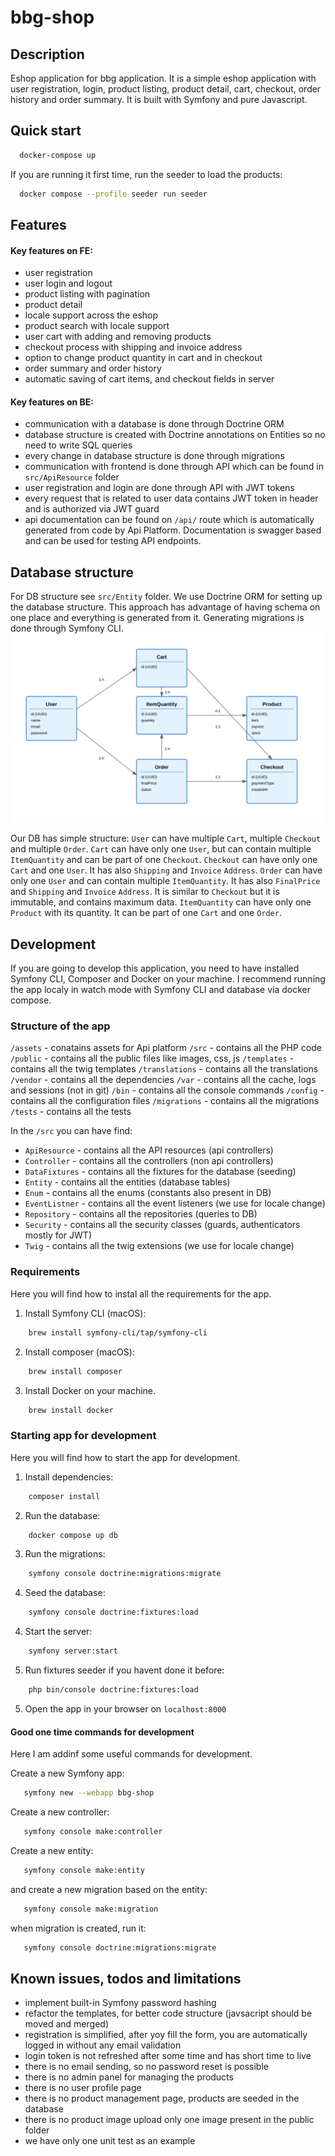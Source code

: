 # bbg-shop

## Description
Eshop application for bbg application. It is a simple eshop application with user registration, login, product listing, product detail, cart, checkout, order history and order summary. It is built with Symfony and pure Javascript.

## Quick start

```bash
  docker-compose up
```

If you are running it first time, run the seeder to load the products:

```bash
  docker compose --profile seeder run seeder
```


## Features
#### Key features on FE:
- user registration
- user login and logout
- product listing with pagination
- product detail
- locale support across the eshop
- product search with locale support
- user cart with adding and removing products
- checkout process with shipping and invoice address
- option to change product quantity in cart and in checkout
- order summary and order history
- automatic saving of cart items, and checkout fields in server

#### Key features on BE: 
- communication with a database is done through Doctrine ORM
- database structure is created with Doctrine annotations on Entities so no need to write SQL queries
- every change in database structure is done through migrations
- communication with frontend is done through API which can be found in `src/ApiResource` folder
- user registration and login are done through API with JWT tokens
- every request that is related to user data contains JWT token in header and is authorized via JWT guard
- api documentation can be found on `/api/` route which is automatically generated from code by Api Platform. Documentation is swagger based and can be used for testing API endpoints.

## Database structure
For DB structure see `src/Entity` folder. We use Doctrine ORM for setting up the database structure. This approach has advantage of having schema on one place and everything is generated from it. Generating migrations is done through Symfony CLI.
![Database Diagram](/public/images/db.svg)

Our DB has simple structure:
`User` can have multiple `Cart`, multiple `Checkout` and multiple `Order`. 
`Cart` can have only one `User`, but can contain multiple `ItemQuantity` and can be part of one `Checkout`.
`Checkout` can have only one `Cart` and one `User`. It has also `Shipping` and `Invoice` `Address`.
`Order` can have only one `User` and can contain multiple `ItemQuantity`. It has also `FinalPrice` and `Shipping` and `Invoice` `Address`. It is similar to `Checkout` but it is immutable, and contains maximum data.
`ItemQuantity` can have only one `Product` with its quantity. It can be part of one `Cart` and one `Order`.

## Development
If you are going to develop this application, you need to have installed Symfony CLI, Composer and Docker on your machine. I recommend running the app localy in watch mode with Symfony CLI and database via docker compose.

### Structure of the app

`/assets` - conatains assets for Api platform
`/src` - contains all the PHP code
`/public` - contains all the public files like images, css, js
`/templates` - contains all the twig templates
`/translations` - contains all the translations
`/vendor` - contains all the dependencies
`/var` - contains all the cache, logs and sessions (not in git)
`/bin` - contains all the console commands
`/config` - contains all the configuration files
`/migrations` - contains all the migrations
`/tests` - contains all the tests

In the `/src` you can have find:
- `ApiResource` - contains all the API resources (api controllers)
- `Controller` - contains all the controllers (non api controllers)
- `DataFixtures` - contains all the fixtures for the database (seeding)
- `Entity` - contains all the entities (database tables)
- `Enum` - contains all the enums (constants also present in DB)
- `EventListner` - contains all the event listeners (we use for locale change)
- `Repository` - contains all the repositories (queries to DB)
- `Security` - contains all the security classes (guards, authenticators mostly for JWT)
- `Twig` - contains all the twig extensions (we use for locale change)


### Requirements
Here you will find how to instal all the requirements for the app.

1. Install Symfony CLI (macOS):

```bash
    brew install symfony-cli/tap/symfony-cli
```
2. Install composer (macOS):

```bash
    brew install composer
```

3. Install Docker on your machine.
```bash
    brew install docker
```

### Starting app for development
Here you will find how to start the app for development.

1. Install dependencies:

```bash
    composer install
```

2. Run the database:

```bash
    docker compose up db
```

3. Run the migrations:

```bash
    symfony console doctrine:migrations:migrate
```

4. Seed the database:

```bash
    symfony console doctrine:fixtures:load
```

4. Start the server:

```bash
    symfony server:start
```

5. Run fixtures seeder if you havent done it before:

```bash
    php bin/console doctrine:fixtures:load
```

5. Open the app in your browser on `localhost:8000`


#### Good one time commands for development
Here I am addinf some useful commands for development.

Create a new Symfony app:

```bash
   symfony new --webapp bbg-shop
```

Create a new controller:

```bash
   symfony console make:controller
```

Create a new entity:

```bash
   symfony console make:entity
```

and create a new migration based on the entity:

```bash
   symfony console make:migration
```

when migration is created, run it:

```bash
   symfony console doctrine:migrations:migrate
```

## Known issues, todos and limitations
- implement built-in Symfony password hashing
- refactor the templates, for better code structure (javsacript should be moved and merged)
- registration is simplified, after yoy fill the form, you are automatically logged in without any email validation
- login token is not refreshed after some time and has short time to live
- there is no email sending, so no password reset is possible
- there is no admin panel for managing the products
- there is no user profile page
- there is no product management page, products are seeded in the database
- there is no product image upload only one image present in the public folder
- we have only one unit test as an example
